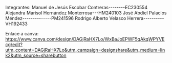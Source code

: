 Integrantes: 
Manuel de Jesús Escobar Contreras--------EC230554
Alejandra Marisol Hernández Monterrosa---HM240103
José Abdiel Palacios Méndez--------------PM241596
Rodrigo Alberto Velasco Herrera----------VH192433

Enlace a canva: 
https://www.canva.com/design/DAGjRaHX7Lo/WxBaJoEPWF5qAkqWPYVEcg/edit?utm_content=DAGjRaHX7Lo&utm_campaign=designshare&utm_medium=link2&utm_source=sharebutton 
